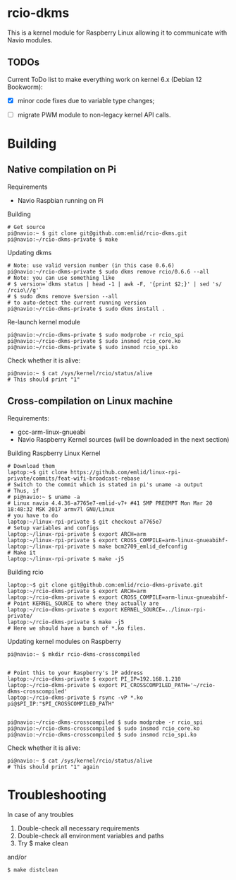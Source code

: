 # rcio-dkms
This is a kernel module for Raspberry Linux allowing it to communicate with Navio modules.

## TODOs
Current ToDo list to make everything work on kernel 6.x (Debian 12 Bookworm):

- [x] minor code fixes due to variable type changes;
- [ ] migrate PWM module to non-legacy kernel API calls.


# Building
## Native compilation on Pi

Requirements

- Navio Raspbian running on Pi

Building

    # Get source
    pi@navio:~ $ git clone git@github.com:emlid/rcio-dkms.git
    pi@navio:~/rcio-dkms-private $ make

Updating dkms

    # Note: use valid version number (in this case 0.6.6)
    pi@navio:~/rcio-dkms-private $ sudo dkms remove rcio/0.6.6 --all
    # Note: you can use something like 
    # $ version=`dkms status | head -1 | awk -F, '{print $2;}' | sed 's/ /rcio\//g'`
    # $ sudo dkms remove $version --all
    # to auto-detect the current running version
    pi@navio:~/rcio-dkms-private $ sudo dkms install .

Re-launch kernel module

    pi@navio:~/rcio-dkms-private $ sudo modprobe -r rcio_spi
    pi@navio:~/rcio-dkms-private $ sudo insmod rcio_core.ko
    pi@navio:~/rcio-dkms-private $ sudo insmod rcio_spi.ko

Check whether it is alive:

    pi@navio:~ $ cat /sys/kernel/rcio/status/alive 
    # This should print "1"


## Cross-compilation on Linux machine

Requirements:

- gcc-arm-linux-gnueabi
- Navio Raspberry Kernel sources (will be downloaded in the next section)

Building Raspberry Linux Kernel

    # Download them
    laptop:~$ git clone https://github.com/emlid/linux-rpi-private/commits/feat-wifi-broadcast-rebase
    # Switch to the commit which is stated in pi's uname -a output
    # Thus, if
    # pi@navio:~ $ uname -a
    # Linux navio 4.4.36-a7765e7-emlid-v7+ #41 SMP PREEMPT Mon Mar 20 18:48:32 MSK 2017 armv7l GNU/Linux
    # you have to do
    laptop:~/linux-rpi-private $ git checkout a7765e7
    # Setup variables and configs
    laptop:~/linux-rpi-private $ export ARCH=arm 
    laptop:~/linux-rpi-private $ export CROSS_COMPILE=arm-linux-gnueabihf-
    laptop:~/linux-rpi-private $ make bcm2709_emlid_defconfig
    # Make it
    laptop:~/linux-rpi-private $ make -j5

Building rcio

    laptop:~$ git clone git@github.com:emlid/rcio-dkms-private.git
    laptop:~/rcio-dkms-private $ export ARCH=arm
    laptop:~/rcio-dkms-private $ export CROSS_COMPILE=arm-linux-gnueabihf-
    # Point KERNEL_SOURCE to where they actually are
    laptop:~/rcio-dkms-private $ export KERNEL_SOURCE=../linux-rpi-private/
    laptop:~/rcio-dkms-private $ make -j5
    # Here we should have a bunch of *.ko files.

Updating kernel modules on Raspberry

    pi@navio:~ $ mkdir rcio-dkms-crosscompiled


    # Point this to your Raspberry's IP address
    laptop:~/rcio-dkms-private $ export PI_IP=192.168.1.210
    laptop:~/rcio-dkms-private $ export PI_CROSSCOMPILED_PATH='~/rcio-dkms-crosscompiled'
    laptop:~/rcio-dkms-private $ rsync -vP *.ko pi@$PI_IP:"$PI_CROSSCOMPILED_PATH"


    pi@navio:~/rcio-dkms-crosscompiled $ sudo modprobe -r rcio_spi
    pi@navio:~/rcio-dkms-crosscompiled $ sudo insmod rcio_core.ko
    pi@navio:~/rcio-dkms-crosscompiled $ sudo insmod rcio_spi.ko

Check whether it is alive:

    pi@navio:~ $ cat /sys/kernel/rcio/status/alive 
    # This should print "1" again


# Troubleshooting

In case of any troubles

1. Double-check all necessary requirements
2. Double-check all environment variables and paths
3. Try 
    $ make clean

and/or

    $ make distclean

